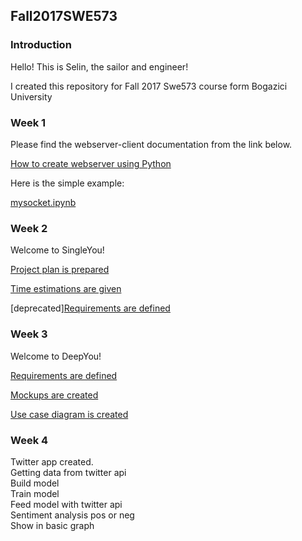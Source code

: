 ## Fall2017SWE573

### Introduction

Hello! This is Selin, the sailor and engineer!

I created this repository for Fall 2017 Swe573 course form Bogazici University


### Week 1
Please find the webserver-client documentation from the link below.

[How to create webserver using Python](https://github.com/SelinGungor/Fall2017Swe573/wiki/How-to-create-webserver-using-Python)

Here is the simple example:

[mysocket.ipynb](https://github.com/SelinGungor/Fall2017Swe573/blob/master/mysocket.ipynb)

### Week 2
Welcome to SingleYou!

[Project plan is prepared](https://github.com/SelinGungor/Fall2017Swe573/wiki/Project-Plan)

[Time estimations are given](https://github.com/SelinGungor/Fall2017Swe573/wiki/Time-estimations)

[deprecated][Requirements are defined](https://github.com/SelinGungor/Fall2017Swe573/wiki/Requirements-%5Bdeprecated%5D)

### Week 3
Welcome to DeepYou!

[Requirements are defined](https://github.com/SelinGungor/Fall2017Swe573/wiki/Requirements)

[Mockups are created](https://github.com/SelinGungor/Fall2017Swe573/wiki/Mockups)

[Use case diagram is created](https://github.com/SelinGungor/Fall2017Swe573/wiki/Use-case-diagram-of-DeepYou)


### Week 4 

Twitter app created.  
Getting data from twitter api  
Build model  
Train model  
Feed model with twitter api  
Sentiment analysis pos or neg  
Show in basic graph  
